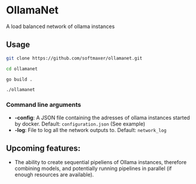 # OllamaNet
A load balanced network of ollama instances

## Usage
```sh
git clone https://github.com/softmaxer/ollamanet.git

cd ollamanet

go build .

./ollamanet
```

### Command line arguments

- **-config**: A JSON file containing the adresses of ollama instances started by docker. Default: `configuration.json` (See example)
- **-log**: File to log all the network outputs to. Default: `network_log`

## Upcoming features:
- The ability to create sequential pipeliens of Ollama instances, therefore combining models, and potentially running pipelines in parallel (if enough resources are available).
